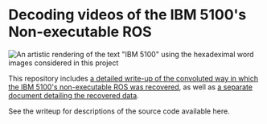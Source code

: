 # Decoding videos of the IBM 5100's Non-executable ROS

![An artistic rendering of the text "IBM 5100" using the hexadeximal word
images considered in this project](title.png)

This repository includes [a detailed write-up of the convoluted way in which
the IBM 5100's non-executable ROS was recovered](WRITEUP.md), as well as [a
separate document detailing the recovered data](DATA.md).

See the writeup for descriptions of the source code available here.
